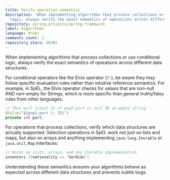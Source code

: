 ```yaml
---
title: Verify operation semantics
description: 'When implementing algorithms that process collections or use conditional
  logic, always verify the exact semantics of operations across different data structures. '
repository: spring-projects/spring-framework
label: Algorithms
language: Other
comments_count: 2
repository_stars: 58382
---
```


When implementing algorithms that process collections or use conditional logic, always verify the exact semantics of operations across different data structures. 

For conditional operators like the Elvis operator (`?:`), be aware they may follow specific evaluation rules rather than intuitive reference semantics. For example, in SpEL, the Elvis operator checks for values that are non-null AND non-empty for Strings, which is more specific than general truthy/falsy rules from other languages:

```java
// This will inject 25 if pop3.port is null OR an empty string
@Value("${pop3.port ?: 25}")
private int port;
```

For operations that process collections, verify which data structures are actually supported. Selection operations in SpEL work not just on lists and maps, but also on arrays and anything implementing `java.lang.Iterable` or `java.util.Map` interfaces:

```java
// Works on lists, arrays, and any Iterable implementation
inventors.?[nationality == 'Serbian']
```

Understanding these semantics ensures your algorithms behave as expected across different data structures and prevents subtle bugs.